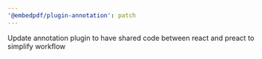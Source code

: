 ```yaml
---
'@embedpdf/plugin-annotation': patch
---
```


Update annotation plugin to have shared code between react and preact to simplify workflow
